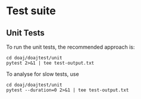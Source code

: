 # Test suite

## Unit Tests

To run the unit tests, the recommended approach is:

```
cd doaj/doajtest/unit
pytest 2>&1 | tee test-output.txt
```

To analyse for slow tests, use

```
cd doaj/doajtest/unit
pytest --duration=0 2>&1 | tee test-output.txt
```